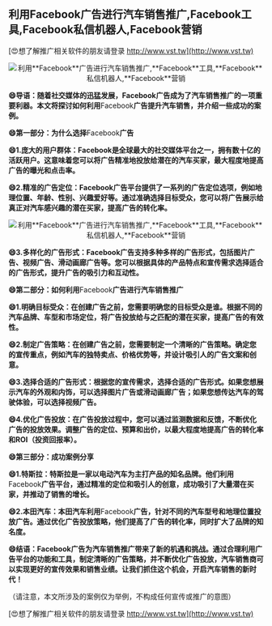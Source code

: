 ## **利用**Facebook**广告进行汽车销售推广,**Facebook**工具,**Facebook**私信机器人,**Facebook**营销**

[😍想了解推广相关软件的朋友请登录 http://www.vst.tw](http://www.vst.tw)

 <center><img src="https://vst.tw/MP4/tuiguang/png/7.png" alt="利用**Facebook**广告进行汽车销售推广,**Facebook**工具,**Facebook**私信机器人,**Facebook**营销"></center>

**😄导语：随着社交媒体的迅猛发展，**Facebook**广告成为了汽车销售推广的一项重要利器。本文将探讨如何利用**Facebook**广告提升汽车销售，并介绍一些成功的案例。**

**😄第一部分：为什么选择**Facebook**广告**

**😄1.庞大的用户群体：**Facebook**是全球最大的社交媒体平台之一，拥有数十亿的活跃用户。这意味着您可以将广告精准地投放给潜在的汽车买家，最大程度地提高广告的曝光和点击率。**

**😄2.精准的广告定位：**Facebook**广告平台提供了一系列的广告定位选项，例如地理位置、年龄、性别、兴趣爱好等。通过准确选择目标受众，您可以将广告展示给真正对汽车感兴趣的潜在买家，提高广告的转化率。**

 <center><img src="https://vst.tw/MP4/tuiguang/png/8.png" alt="利用**Facebook**广告进行汽车销售推广,**Facebook**工具,**Facebook**私信机器人,**Facebook**营销"></center>

**😄3.多样化的广告形式：**Facebook**广告支持多种多样的广告形式，包括图片广告、视频广告、滑动画廊广告等。您可以根据具体的产品特点和宣传需求选择适合的广告形式，提升广告的吸引力和互动性。**

**😄第二部分：如何利用**Facebook**广告进行汽车销售推广**

**😄1.明确目标受众：在创建广告之前，您需要明确您的目标受众是谁。根据不同的汽车品牌、车型和市场定位，将广告投放给与之匹配的潜在买家，提高广告的有效性。**

**😄2.制定广告策略：在创建广告之前，您需要制定一个清晰的广告策略。确定您的宣传重点，例如汽车的独特卖点、价格优势等，并设计吸引人的广告文案和创意。**

**😄3.选择合适的广告形式：根据您的宣传需求，选择合适的广告形式。如果您想展示汽车的外观和内饰，可以选择图片广告或滑动画廊广告；如果您想传达汽车的驾驶体验，可以选择视频广告。**

**😄4.优化广告投放：在广告投放过程中，您可以通过监测数据和反馈，不断优化广告的投放效果。调整广告的定位、预算和出价，以最大程度地提高广告的转化率和ROI（投资回报率）。**

**😄第三部分：成功案例分享**

**😄1.特斯拉：特斯拉是一家以电动汽车为主打产品的知名品牌。他们利用**Facebook**广告平台，通过精准的定位和吸引人的创意，成功吸引了大量潜在买家，并推动了销售的增长。**

**😄2.本田汽车：本田汽车利用**Facebook**广告，针对不同的汽车型号和地理位置投放广告。通过优化广告投放策略，他们提高了广告的转化率，同时扩大了品牌的知名度。**

**😄结语：**Facebook**广告为汽车销售推广带来了新的机遇和挑战。通过合理利用广告平台的功能和工具，制定清晰的广告策略，并不断优化广告投放，汽车销售商可以实现更好的宣传效果和销售业绩。让我们抓住这个机会，开启汽车销售的新时代！**

（请注意，本文所涉及的案例仅为举例，不构成任何宣传或推广的意图）

[😍想了解推广相关软件的朋友请登录 http://www.vst.tw](http://www.vst.tw)



